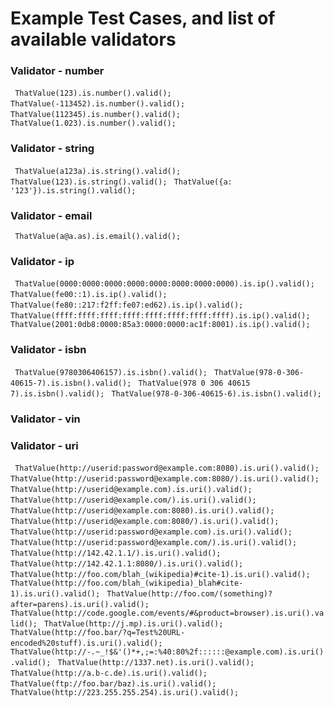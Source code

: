 # Example Test Cases, and list of available validators
### Validator - number
``` ThatValue(123).is.number().valid();```
``` ThatValue(-113452).is.number().valid();```
``` ThatValue(112345).is.number().valid();```
``` ThatValue(1.023).is.number().valid();```
### Validator - string
``` ThatValue(a123a).is.string().valid();```
``` ThatValue(123).is.string().valid();```
``` ThatValue({a: '123'}).is.string().valid();```
### Validator - email
``` ThatValue(a@a.as).is.email().valid();```
### Validator - ip
``` ThatValue(0000:0000:0000:0000:0000:0000:0000:0000).is.ip().valid();```
``` ThatValue(fe00::1).is.ip().valid();```
``` ThatValue(fe80::217:f2ff:fe07:ed62).is.ip().valid();```
``` ThatValue(ffff:ffff:ffff:ffff:ffff:ffff:ffff:ffff).is.ip().valid();```
``` ThatValue(2001:0db8:0000:85a3:0000:0000:ac1f:8001).is.ip().valid();```
### Validator - isbn
``` ThatValue(9780306406157).is.isbn().valid();```
``` ThatValue(978-0-306-40615-7).is.isbn().valid();```
``` ThatValue(978 0 306 40615 7).is.isbn().valid();```
``` ThatValue(978-0-306-40615-6).is.isbn().valid();```
### Validator - vin
### Validator - uri
``` ThatValue(http://userid:password@example.com:8080).is.uri().valid();```
``` ThatValue(http://userid:password@example.com:8080/).is.uri().valid();```
``` ThatValue(http://userid@example.com).is.uri().valid();```
``` ThatValue(http://userid@example.com/).is.uri().valid();```
``` ThatValue(http://userid@example.com:8080).is.uri().valid();```
``` ThatValue(http://userid@example.com:8080/).is.uri().valid();```
``` ThatValue(http://userid:password@example.com).is.uri().valid();```
``` ThatValue(http://userid:password@example.com/).is.uri().valid();```
``` ThatValue(http://142.42.1.1/).is.uri().valid();```
``` ThatValue(http://142.42.1.1:8080/).is.uri().valid();```
``` ThatValue(http://foo.com/blah_(wikipedia)#cite-1).is.uri().valid();```
``` ThatValue(http://foo.com/blah_(wikipedia)_blah#cite-1).is.uri().valid();```
``` ThatValue(http://foo.com/(something)?after=parens).is.uri().valid();```
``` ThatValue(http://code.google.com/events/#&product=browser).is.uri().valid();```
``` ThatValue(http://j.mp).is.uri().valid();```
``` ThatValue(http://foo.bar/?q=Test%20URL-encoded%20stuff).is.uri().valid();```
``` ThatValue(http://-.~_!$&'()*+,;=:%40:80%2f::::::@example.com).is.uri().valid();```
``` ThatValue(http://1337.net).is.uri().valid();```
``` ThatValue(http://a.b-c.de).is.uri().valid();```
``` ThatValue(ftp://foo.bar/baz).is.uri().valid();```
``` ThatValue(http://223.255.255.254).is.uri().valid();```
